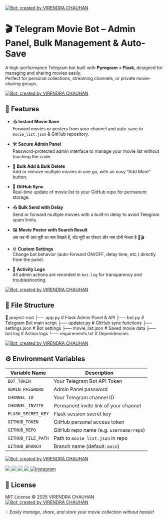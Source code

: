 <a href="https://github.com/Liveserver01/Telegram_chat_bot" target="_blank">
  <img src="https://img.shields.io/badge/Bot%20Creator-VIRENDRA%20CHAUHAN-4CAF50?style=for-the-badge" alt="Bot: created by VIRENDRA CHAUHAN"/>
</a>


# 🎬 Telegram Movie Bot – Admin Panel, Bulk Management & Auto-Save  

A high-performance Telegram bot built with **Pyrogram + Flask**, designed for managing and sharing movies easily.  
Perfect for personal collections, streaming channels, or private movie-sharing groups.

<a href="https://github.com/Liveserver01/Telegram_chat_bot" target="_blank">
  <img src="https://img.shields.io/badge/Bot%20Creator-VIRENDRA%20CHAUHAN-4CAF50?style=for-the-badge" alt="Bot: created by VIRENDRA CHAUHAN"/>
</a>

## 🚀 Features  

- 📥 **Instant Movie Save**  
  Forward movies or posters from your channel and auto-save to `movie_list.json` & GitHub repository.  

- 🛠 **Secure Admin Panel**  
  Password-protected admin interface to manage your movie list without touching the code.  

- 📌 **Bulk Add & Bulk Delete**  
  Add or remove multiple movies in one go, with an easy “Add More” button.  

- 🔄 **GitHub Sync**  
  Real-time update of movie list to your GitHub repo for permanent storage.  

- 📤 **Bulk Send with Delay**  
  Send or forward multiple movies with a built-in delay to avoid Telegram spam limits.  

- 🖼 **Movie Poster with Search Result**  
  अब जब भी आप मूवी का नाम लिखते हैं, बॉट मूवी का पोस्टर और नाम दोनों भेजता है 📸🎬  

- ⚙ **Custom Settings**  
  Change bot behavior (auto-forward ON/OFF, delay time, etc.) directly from the panel.  

- 📝 **Activity Logs**  
  All admin actions are recorded in `bot.log` for transparency and troubleshooting.

<a href="https://github.com/Liveserver01/Telegram_chat_bot" target="_blank">
  <img src="https://img.shields.io/badge/Bot%20Creator-VIRENDRA%20CHAUHAN-4CAF50?style=for-the-badge" alt="Bot: created by VIRENDRA CHAUHAN"/>
</a>

## 📂 File Structure  

📁 project-root
├── app.py # Flask Admin Panel & API
├── bot.py # Telegram Bot main script
├── updater.py # GitHub sync functions
├── settings.json # Bot settings
├── movie_list.json # Saved movie data
├── bot.log # Action logs
└── requirements.txt # Dependencies


<a href="https://github.com/Liveserver01/Telegram_chat_bot" target="_blank">
  <img src="https://img.shields.io/badge/Bot%20Creator-VIRENDRA%20CHAUHAN-4CAF50?style=for-the-badge" alt="Bot: created by VIRENDRA CHAUHAN"/>
</a>

## ⚙ Environment Variables  

| Variable Name         | Description |
|-----------------------|-------------|
| `BOT_TOKEN`           | Your Telegram Bot API Token |
| `ADMIN_PASSWORD`      | Admin Panel password |
| `CHANNEL_ID`          | Your Telegram channel ID |
| `CHANNEL_INVITE`      | Permanent invite link of your channel |
| `FLASK_SECRET_KEY`    | Flask session secret key |
| `GITHUB_TOKEN`        | GitHub personal access token |
| `GITHUB_REPO`         | GitHub repo name (e.g. `username/repo`) |
| `GITHUB_FILE_PATH`    | Path to `movie_list.json` in repo |
| `GITHUB_BRANCH`       | Branch name (default: `main`) |

<a href="https://github.com/Liveserver01/Telegram_chat_bot" target="_blank">
  <img src="https://img.shields.io/badge/Bot%20Creator-VIRENDRA%20CHAUHAN-4CAF50?style=for-the-badge" alt="Bot: created by VIRENDRA CHAUHAN"/>
</a>
<p align="left">
  <a href="https://facebook.com/virendrachauhan012" target="_blank">
    <img src="https://img.shields.io/badge/Facebook-1877F2?style=for-the-badge&logo=facebook&logoColor=white" />
  </a>
  <a href="https://youtube.com/@Technical-hack-guide" target="_blank">
    <img src="https://img.shields.io/badge/YouTube-FF0000?style=for-the-badge&logo=youtube&logoColor=white" />
  </a>
  <a href="https://t.me/TechnicalHackGuide" target="_blank">
  <img src="https://img.shields.io/badge/Telegram-26A5E4?style=for-the-badge&logo=telegram&logoColor=white" />
</a>
  <a href="https://www.threads.net/@virendra_chauhan_1" target="_blank">
    <img src="https://img.shields.io/badge/Threads-000000?style=for-the-badge&logo=threads&logoColor=white" />
  </a>
<a href="https://instagram.com/virendra_chauhan_1" target="_blank">
  <img src="https://img.shields.io/badge/Instagram-%23E4405F?style=for-the-badge&logo=instagram&logoColor=white" alt="Instagram"/>
</a>
</p>


## 📜 License  

MIT License © 2025 VIRENDRA CHAUHAN 
<a href="https://github.com/Liveserver01/Telegram_chat_bot" target="_blank">
  <img src="https://img.shields.io/badge/Bot%20Creator-VIRENDRA%20CHAUHAN-4CAF50?style=for-the-badge" alt="Bot: created by VIRENDRA CHAUHAN"/>
</a>

💡 *Easily manage, share, and store your movie collection without hassle!*  
